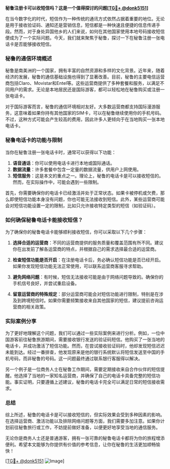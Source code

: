 **秘鲁注册卡可以收短信吗？这是一个值得探讨的问题[[TG💪+ @donk5151](https://t.me/s/donk5151)]**

在当今数字化的时代，短信作为一种传统的通讯方式依然占据着重要的地位。无论是用于接收验证码、通知还是营销信息，短信都是一种快速且便捷的信息传递手段。然而，对于身处异国他乡的人们来说，如何在其他国家使用本地号码接收短信便成为了一个实际问题。今天，我们就来聚焦于秘鲁，探讨一下在秘鲁注册一张电话卡是否能够接收短信。

### 秘鲁的通信环境概述

秘鲁是南美洲的一个国家，拥有丰富的自然资源和多样的文化背景。近年来，随着经济的发展，秘鲁的通信基础设施也得到了显著改善。目前，秘鲁的主要电信运营商包括Claro、Movistar和Entel等。这些运营商提供了多种套餐和服务，以满足不同用户的需求。无论是本地居民还是国际游客，都可以轻松地在秘鲁购买或注册一张电话卡。

对于国际游客而言，秘鲁的通信环境相对友好。大多数运营商都支持国际漫游服务，这意味着如果你持有其他国家的SIM卡，可以在秘鲁继续使用你的手机号码。不过，这种方式可能会产生较高的费用，因此许多人更倾向于在当地购买一张本地电话卡。

### 秘鲁电话卡的功能与限制

当你在秘鲁注册一张电话卡时，通常可以获得以下功能：

1. **语音通话**：你可以使用电话卡进行本地或国际通话。
2. **数据流量**：许多套餐中包含一定量的数据流量，供用户上网使用。
3. **短信服务**：这是本文的重点之一。理论上，秘鲁的电话卡是可以接收短信的。然而，在实际操作中，可能会遇到一些限制。

首先，你需要确保你的电话卡已经激活并处于正常状态。如果卡被停机或欠费，那么即使短信功能本身没有问题，你也可能无法接收到短信。此外，某些运营商可能会对短信功能设置一定的限制，比如只允许接收特定类型的短信（如验证码）。

### 如何确保秘鲁电话卡能接收短信？

为了确保你的秘鲁电话卡能够顺利接收短信，你可以采取以下几个步骤：

1. **选择合适的运营商**：不同的运营商提供的服务质量和覆盖范围有所不同。建议你在出发前了解各运营商的特点，并根据自己的需求选择最合适的运营商。

2. **检查短信功能是否开启**：在注册电话卡后，务必确认短信功能是否已经开启。如果你发现短信功能无法正常使用，可以联系运营商客服寻求帮助。

3. **避免网络问题**：有时候，短信无法接收可能是由于网络问题导致的。确保你的手机信号良好，并尝试重启设备。

4. **留意运营商的特殊规定**：部分运营商可能会对短信功能进行限制，特别是在涉及到跨境短信时。如果你需要频繁接收来自其他国家的短信，建议提前咨询运营商的相关政策。

### 实际案例分享

为了更好地理解这个问题，我们可以通过一些实际案例来进行分析。例如，一位中国游客前往秘鲁旅游期间，需要接收银行发送的验证码短信。他购买了一张当地的电话卡，并成功激活了短信功能。然而，在尝试接收验证码时，他却发现短信迟迟未能到达。经过一番排查，他发现原来是他的银行系统默认将短信发送至中国的手机号码，而非秘鲁的号码。这一问题最终通过联系银行客服得以解决。

另一个例子是一位商务人士在秘鲁工作期间，需要定期接收来自合作伙伴的短信提醒。他选择了当地的一家知名运营商，并确保了自己的电话卡具备完整的短信功能。事实证明，只要遵循上述建议，秘鲁的电话卡完全可以满足日常的短信接收需求。

### 总结

综上所述，秘鲁的电话卡是可以接收短信的，但实际效果会受到多种因素的影响。在选择运营商、激活功能以及排除网络问题等方面，我们需要多加注意。如果你计划前往秘鲁旅行或工作，不妨提前做好准备，以便更好地享受当地的通信服务。

无论你是商务人士还是普通游客，拥有一张可靠的秘鲁电话卡都将为你的旅程增添便利。希望本文能够为你提供有价值的参考信息，让你在秘鲁的生活更加顺畅愉快！

[[TG💪+ @donk5151](https://t.me/s/donk5151) ![Image](https://i.postimg.cc/rwNCRYN7/Snipaste-2025-04-30-17-27-05.png)]